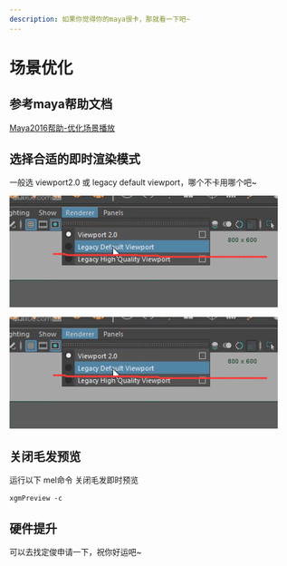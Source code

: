 ```yaml
---
description: 如果你觉得你的maya很卡，那就看一下吧~
---
```


# 场景优化

## 参考maya帮助文档

[Maya2016帮助-优化场景播放](http://help.autodesk.com/view/MAYAUL/2016/CHS/?guid=GUID-6002180E-1171-4FF2-8E2B-4C208F5DB2CC)

## 选择合适的即时渲染模式

一般选 viewport2.0 或 legacy default viewport，哪个不卡用哪个吧~

![](.gitbook/assets/ji-shi-xuan-ran.png)

![](.gitbook/assets/ji-shi-xuan-ran.png)

## 关闭毛发预览

运行以下 mel命令 关闭毛发即时预览

```text
xgmPreview -c
```



## 硬件提升

可以去找定俊申请一下，祝你好运吧~



